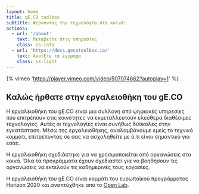 ```yaml
---
layout: home
title: gE.CO toolbox
subtitle: Φέρνοντας την τεχνολογία στα κοινά!
actions:
  - url: '/about'
    text: Μεταβείτε στις υπηρεσίες
    class: is-info
  - url: 'https://docs.gecotoolbox.io/'
    text: Ανοίξτε τα έγγραφα
    class: is-light
---
```


{% vimeo 'https://player.vimeo.com/video/507074662?autoplay=1' %}

## Καλώς ήρθατε στην εργαλειοθήκη του gE.CO

Η εργαλειοθήκη του gE.CO είναι μια συλλογή από ψηφιακές υπηρεσίες που επιτρέπουν στις κοινότητες να εκμεταλλευτούν ελεύθερα διαθέσιμες τεχνολογίες.
Αυτές οι τεχνολογίες είναι συνήθως δύσκολες στην εγκατάσταση.
Μέσω της εργαλειοθήκης, αναλαμβάνουμε εμείς το τεχνικό κομμάτι, επιτρέποντας σε σας να ασχοληθείτε με ό,τι είναι σημαντικό για εσάς.

Η εργαλειοθήκη σχεδιάστηκε για να χρησιμοποιείται από οργανώσεις στα κοινά.
Όλα τα προγράμματα έχουν σχεδιαστεί για να βοηθήσουν τις οργανώσεις να εκτελούν τις καθημερινές τους εργασίες.

Η εργαλειοθήκη του gE.CO είναι κομμάτι του ευρωπαϊκού προγράμματος Horizon 2020 και αναπτύχθηκε από το
[Open Lab](https://openlab.ncl.ac.uk).
